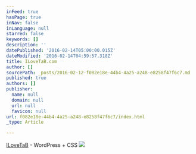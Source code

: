 ```yaml
---
inFeed: true
hasPage: true
inNav: false
inLanguage: null
starred: false
keywords: []
description: ''
datePublished: '2016-02-14T05:00:00.015Z'
dateModified: '2016-02-14T04:59:57.318Z'
title: ILoveTaB.com
author: []
sourcePath: _posts/2016-02-12-f082e18e-44b4-4a25-a248-e8258f47f6c7.md
published: true
authors: []
publisher:
  name: null
  domain: null
  url: null
  favicon: null
url: f082e18e-44b4-4a25-a248-e8258f47f6c7/index.html
_type: Article

---
```

[ILoveTaB][0] - WordPress + CSS
![](https://the-grid-user-content.s3-us-west-2.amazonaws.com/de310c3c-153e-49e0-92ce-c1424c72983d.png)

[0]: http://www.ilovetab.com/